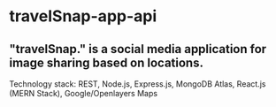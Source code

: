 # travelSnap-app-api
## "travelSnap." is a social media application for image sharing based on locations. 

Technology stack: REST, Node.js, Express.js, MongoDB Atlas, React.js (MERN Stack), Google/Openlayers Maps
